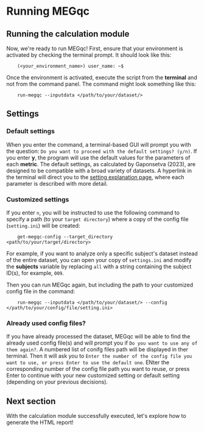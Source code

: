 # Running MEGqc

## Running the calculation module
Now, we're ready to run MEGqc! First, ensure that your environment is activated by checking the terminal prompt. It should look like this:

        (<your_environment_name>) user_name: ~$



Once the environment is activated, execute the script from the **terminal** and not from the command panel. The command might look something like this:

        run-megqc --inputdata </path/to/your/dataset/>


## Settings

### Default settings
When you enter the command, a terminal-based GUI will prompt you with the question: `Do you want to proceed with the default settings? (y/n)`.
If you enter **y**, the program will use the default values for the parameters of each **metric**. The default settings, as calculated by Gaponsetva (2023), are designed to be compatible with a broad variety of datasets. A hyperlink in the terminal will direct you to the [setting explanation page](settings_explanation.md), where each parameter is described with more detail.

### Customized settings
If you enter `n`, you will be instructed to use the following command to specify a path (to your `target directory`) where a copy of the config file (`setting.ini`) will be created: 
        
        get-megqc-config --target_directory <path/to/your/target/directory>

For example, if you want to analyze only a specific subject's dataset instead of the entire dataset, you can open your copy of `settings.ini` and modify the **subjects** variable by replacing `all` with a string containing the subject ID(s), for example, `009`.

Then you can run MEGqc again, but including the path to your customized config file in the command:

        run-megqc --inputdata </path/to/your/dataset/> --config </path/to/your/config/file/setting.ini>

### Already used config files?
If you have already processed the dataset, MEGqc will be able to find the already used config file(s) and will prompt you if `Do you want to use any of them again?`.
A numbered list of conifg files path will be displayed in ther terminal. Then it will ask you to `Enter the number of the config file you want to use, or press Enter to use the default one`.
ENter the corresponding number of the config file path you want to reuse, or press Enter to continue with your new customized setting or default setting (depending on your previous decisions).

## Next section
With the calculation module successfully executed, let's explore how to generate the HTML report! 





<!--
OLD VERSION

## Setting File Paths

Within the `docker` folder of the cloned repository, you'll find the script **run_megqc.py**. To configure the software, you need to edit 2 filepaths of this script:
1. **config_file_path=** here you'll need to write the path to the **settings.ini_**.

2. **internal_config_file_path=** here you'll need to write the path to the **settings_internal.ini**.

Both setting files are located in  the `settings` folder within the `meg_qc` package, which reside in the `site-packages` directory of yourPython  environment. The path should look something like this:

        /path/to/environment/lib/python3./site-packages/meg_qc/settings/settings.ini

<br>


## Specifying Dataset Path and Subjects

Next open the file **setttings.ini** to edit the data directory path and specify the subjects to be analyzed:

- **subjects=** is a string variable, you shall write the code of the participant you want to analyze (f.e., 009). You can also provide a list of subjects separated by a comma (001, 002, 003) or write "all" to process all subjects.

- **data_directory=** SEt this to the path to the dataset directory. In case that you want to analyze more subject, the pipeline will find them within the dataset thanks to the ancpBIDS library. 

The file **setttings.ini** also contains an extensive amount of customizable parameters. However, the default values are optimized to to work with the majority of datasets. [In the next section you can find  more details about these parameters](settings_explanations.md).

-->
